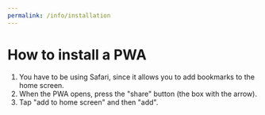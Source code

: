```yaml
---
permalink: /info/installation
---
```

# How to install a PWA

1. You have to be using Safari, since it allows you to add bookmarks to the home screen.
2. When the PWA opens, press the "share" button (the box with the arrow).
3. Tap "add to home screen" and then "add".
<br/>

